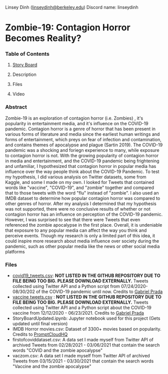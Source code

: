 Linsey Dinh (linseydinh@berkeley.edu)
Discord name: linseydinh 
# Zombie-19: Contagion Horror Becomes Reality?

### Table of Contents
 
1. [Story Board](https://lucid.app/lucidchart/invitations/accept/inv_51e2e364-d5bc-4779-9c7f-fc51242c81f8)	
 
2. Description
3. Files
4. Video

### Abstract

Zombie-19 is an exploration of contagion horror (i.e. Zombies) , it's popularity in entertainment media, and it's influence on the COVID-19 pandemic. Contagion horror is a genre of horror that has been present in various forms of literature and media since the earliest human writings and forms of entertainment, which preys on fear of infection and contamination, and contains themes of apocalypse and plague (Sartin 2019). The COVID-19 pandemic was a shocking and foriegn experience to many, while exposure to contagion horror is not. With the growing popularity of contagion horror in media and entertainment, and the COVID-19 pandemic being frightening and unfamiliar, I hypothesized that contagion horror in popular media has influence over the way people think about the COVID-19 Pandemic. To test my hypothesis, I did various analysis on Twitter datasets, some from Kaggle, and some I made on my own. I looked for Tweets that contained words like "vaccine", "COVID-19", and "zombie" together and compared that to those tweets with the word "flu" instead of "zombie". I also used an IMDB dataset to determine how popular contagion horror was compared to other genres of horror. After my analysis I determined that my hypothesis was not supported, there were no conclusive results of whether or not contagion horror has an influence on perception of the COVID-19 pandemic. However, I was surprised to see that there were Tweets that even referenced the zombie apocalypse in the first place. Overall, it is undeniable that exposure to any popular media can affect the way you think and perceive events. Though my research is only a limited part of this idea, it could inspire more research about media influence over society during the pandemic, such as other popular media like the news or other social media platforms


### Files

- [covid19_tweets.csv](https://drive.google.com/file/d/1vqRIefne-aqcrGCXIMcDdmtkojVhw7qi/view?usp=sharing): **NOT LISTED IN THE GITHUB REPOSITORY DUE TO FILE BEING TOO BIG. PLEASE DOWNLOAD EXTERNALLY.** Tweets collected using Twitter API and a Python script from 07/24/2020-08/30/202 of the COVID-19 pandemic until now. Credits to [Gabriel Prada](https://www.kaggle.com/gpreda)
- [vaccine tweets.csv](https://drive.google.com/file/d/1i6OoYcf5WotyfxazZuRsqEgRzit6lJb5/view?usp=sharing) : **NOT LISTED IN THE GITHUB REPOSITORY DUE TO FILE BEING TOO BIG. PLEASE DOWNLOAD EXTERNALLY.** Tweets collected using Twitter API and a Python script about the COVID-19 vaccine from 12/12/2020 - 06/23/2021. Credits to [Gabriel Prada](https://www.kaggle.com/gpreda)
- StoryBoardUpdated.ipynb: Jupyter notebook used for this project (Gets updated until final version)
- IMDB Horror movies.csv: Dataset of 3300+ movies based on popularity. Credits to [PromptCloudHQ](https://www.kaggle.com/PromptCloudHQ/imdb-horror-movie-dataset)
- firstofcoviddataset.csv: A data set I made myself from Twitter API of archived Tweets from 02/28/2021 - 03/06/2021 that contain the search words "COVID and the zombie apocalypse"
- vaczom.csv: A data set I made myself from Twitter API of archived Tweets from 03/15/2021 - 03/30/2021 that contain the search words "Vaccine and the zombie apocalypse"

